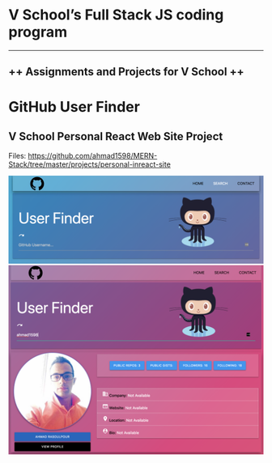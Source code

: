 # V School’s Full Stack JS coding program
<hr />

<h2> ++ Assignments and Projects for V School ++ </h2>


# GitHub User Finder
## V School Personal React Web Site Project

Files: https://github.com/ahmad1598/MERN-Stack/tree/master/projects/personal-inreact-site 


<img src="https://github.com/ahmad1598/MERN-Stack/blob/master/projects/personal-inreact-site/img/2.png?raw=true"/>
<img src="https://github.com/ahmad1598/MERN-Stack/blob/master/projects/personal-inreact-site/img/3.png?raw=true"/>
